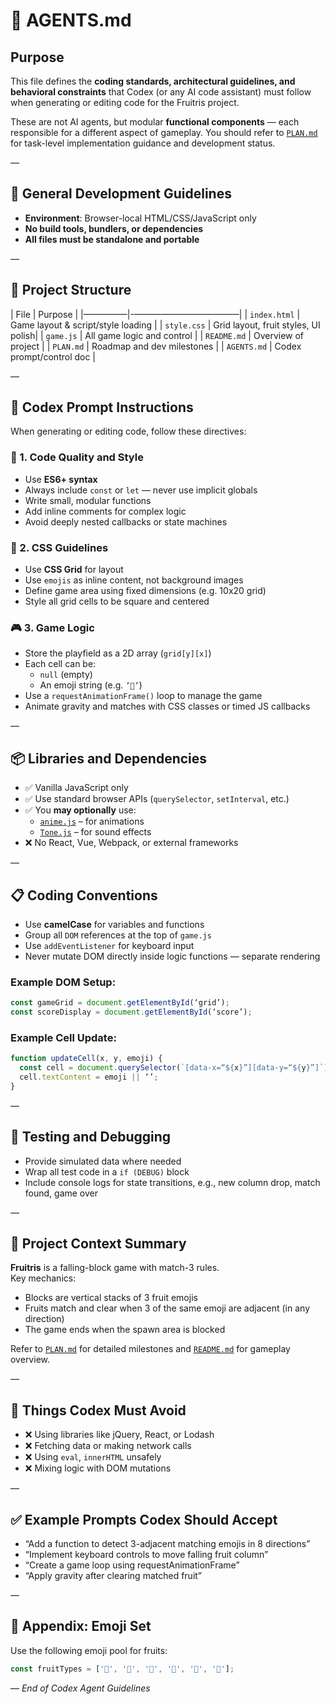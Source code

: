 # 🤖 AGENTS.md

## Purpose

This file defines the **coding standards, architectural guidelines, and behavioral constraints** that Codex (or any AI code assistant) must follow when generating or editing code for the Fruitris project.

These are not AI agents, but modular **functional components** — each responsible for a different aspect of gameplay. You should refer to [`PLAN.md`](./PLAN.md) for task-level implementation guidance and development status.

—

## 🔧 General Development Guidelines

- **Environment**: Browser-local HTML/CSS/JavaScript only
- **No build tools, bundlers, or dependencies**
- **All files must be standalone and portable**

—

## 📁 Project Structure

| File         | Purpose                            |
|—————|-————————————|
| `index.html` | Game layout & script/style loading  |
| `style.css`  | Grid layout, fruit styles, UI polish|
| `game.js`    | All game logic and control          |
| `README.md`  | Overview of project                 |
| `PLAN.md`    | Roadmap and dev milestones          |
| `AGENTS.md`  | Codex prompt/control doc            |

—

## 🧠 Codex Prompt Instructions

When generating or editing code, follow these directives:

### 🎯 1. **Code Quality and Style**
- Use **ES6+ syntax**
- Always include `const` or `let` — never use implicit globals
- Write small, modular functions
- Add inline comments for complex logic
- Avoid deeply nested callbacks or state machines

### 🎨 2. **CSS Guidelines**
- Use **CSS Grid** for layout
- Use `emojis` as inline content, not background images
- Define game area using fixed dimensions (e.g. 10x20 grid)
- Style all grid cells to be square and centered

### 🎮 3. **Game Logic**
- Store the playfield as a 2D array (`grid[y][x]`)
- Each cell can be:
  - `null` (empty)
  - An emoji string (e.g. `’🍓’`)
- Use a `requestAnimationFrame()` loop to manage the game
- Animate gravity and matches with CSS classes or timed JS callbacks

—

## 📦 Libraries and Dependencies

- ✅ Vanilla JavaScript only
- ✅ Use standard browser APIs (`querySelector`, `setInterval`, etc.)
- ✅ You **may optionally** use:
  - [`anime.js`](https://animejs.com) – for animations
  - [`Tone.js`](https://tonejs.github.io) – for sound effects
- ❌ No React, Vue, Webpack, or external frameworks

—

## 📋 Coding Conventions

- Use **camelCase** for variables and functions
- Group all `DOM` references at the top of `game.js`
- Use `addEventListener` for keyboard input
- Never mutate DOM directly inside logic functions — separate rendering

### Example DOM Setup:
```js
const gameGrid = document.getElementById(‘grid’);
const scoreDisplay = document.getElementById(‘score’);
```

### Example Cell Update:
```js
function updateCell(x, y, emoji) {
  const cell = document.querySelector(`[data-x=“${x}”][data-y=“${y}”]`);
  cell.textContent = emoji || ‘’;
}
```

—

## 🧪 Testing and Debugging

- Provide simulated data where needed
- Wrap all test code in a `if (DEBUG)` block
- Include console logs for state transitions, e.g., new column drop, match found, game over

—

## 🧭 Project Context Summary

**Fruitris** is a falling-block game with match-3 rules.  
Key mechanics:
- Blocks are vertical stacks of 3 fruit emojis
- Fruits match and clear when 3 of the same emoji are adjacent (in any direction)
- The game ends when the spawn area is blocked

Refer to [`PLAN.md`](./PLAN.md) for detailed milestones and [`README.md`](./README.md) for gameplay overview.

—

## 🚫 Things Codex Must Avoid

- ❌ Using libraries like jQuery, React, or Lodash
- ❌ Fetching data or making network calls
- ❌ Using `eval`, `innerHTML` unsafely
- ❌ Mixing logic with DOM mutations

—

## ✅ Example Prompts Codex Should Accept

- “Add a function to detect 3-adjacent matching emojis in 8 directions”
- “Implement keyboard controls to move falling fruit column”
- “Create a game loop using requestAnimationFrame”
- “Apply gravity after clearing matched fruit”

—

## 🧩 Appendix: Emoji Set

Use the following emoji pool for fruits:

```js
const fruitTypes = ['🥥', '🍌', '🍇', '🍊', '🍏', '🍒'];
```

—
*End of Codex Agent Guidelines*